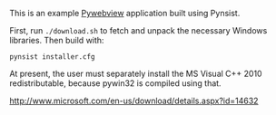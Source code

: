 This is an example [Pywebview](https://github.com/r0x0r/pywebview) application
built using Pynsist.

First, run `./download.sh` to fetch and unpack the necessary Windows libraries.
Then build with:

    pynsist installer.cfg

At present, the user must separately install the MS Visual C++ 2010 redistributable,
because pywin32 is compiled using that.

http://www.microsoft.com/en-us/download/details.aspx?id=14632
